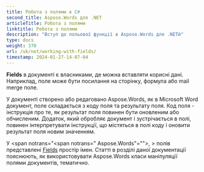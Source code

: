 ```yaml
---
title: Робота з полями в C#
second_title: Aspose.Words для .NET
articleTitle: Робота з полями
linktitle: Робота з полями
description: "Вступ до польової функції в Aspose.Words для .NETй"
type: docs
weight: 370
url: /uk/net/working-with-fields/
timestamp: 2024-01-27-14-07-04
---
```


**Fields** в документі є власниками, де можна вставляти корисні дані. Наприклад, поле може бути посилання на сторінку, формула або mail merge поле.

У документі створено або редаговано Aspose.Words, як в Microsoft Word документ, поле складається з коду поля та результату поля. Код поля - інструкція про те, як результат поля повинен бути оновленим або обчисленим. Додаток, який обробляє документ і зустрічається в полі, повинен інтерпретувати інструкції, що містяться в полі коду і оновити результат поля новим значенням.

У <span notrans="<span notrans=" Aspose.Words"=""></span>, > полів представлені [Fields](https://reference.aspose.com/words/net/aspose.words.fields/) простір імен. Статті в розділі даної документації пояснюють, як використовувати Aspose.Words класи маніпуляції полями документів, тематично.
